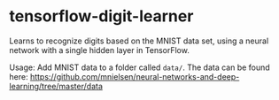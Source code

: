 # tensorflow-digit-learner
Learns to recognize digits based on the MNIST data set, using a neural network with a single hidden layer in TensorFlow.

Usage: Add MNIST data to a folder called `data/`. The data can be found here: https://github.com/mnielsen/neural-networks-and-deep-learning/tree/master/data
